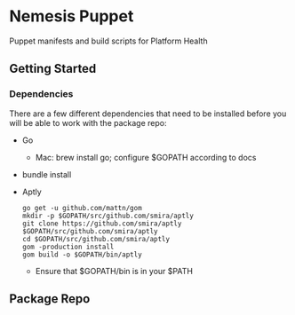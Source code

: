 # Nemesis Puppet
Puppet manifests and build scripts for Platform Health

## Getting Started
### Dependencies
There are a few different dependencies that need to be installed before you
will be able to work with the package repo:

  * Go
    * Mac: brew install go; configure $GOPATH according to docs
  * bundle install
  * Aptly

      ```
      go get -u github.com/mattn/gom
      mkdir -p $GOPATH/src/github.com/smira/aptly
      git clone https://github.com/smira/aptly $GOPATH/src/github.com/smira/aptly
      cd $GOPATH/src/github.com/smira/aptly
      gom -production install
      gom build -o $GOPATH/bin/aptly
      ```
    * Ensure that $GOPATH/bin is in your $PATH



## Package Repo
